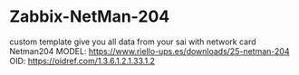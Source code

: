 # Zabbix-NetMan-204
custom template give you all data from your sai with network card Netman204  MODEL: https://www.riello-ups.es/downloads/25-netman-204 OID: https://oidref.com/1.3.6.1.2.1.33.1.2
